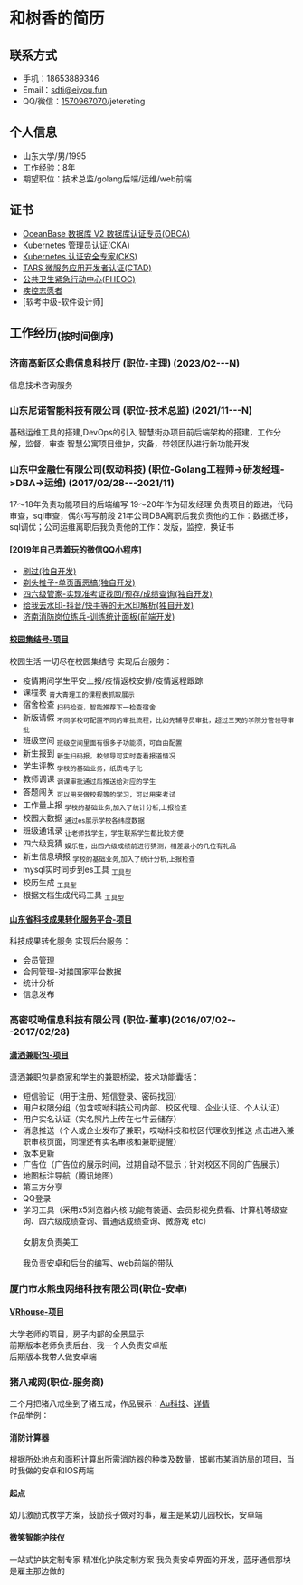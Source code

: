 和树香的简历
====

联系方式
----
* 手机：18653889346
* Email：sdti@eiyou.fun
* QQ/微信：[1570967070](mqqwpa://im/chat?chat_type=wpa&uin=1570967070)/jetereting


个人信息
----
* 山东大学/男/1995
* 工作经验：8年
* 期望职位：技术总监/golang后端/运维/web前端

证书
----
* [OceanBase 数据库 V2 数据库认证专员(OBCA)](https://ghfast.top/raw.githubusercontent.com/Jetereting/resume/master/img/certificate/OBCA.jpg)
* [Kubernetes 管理员认证(CKA)](https://ghfast.top/raw.githubusercontent.com/Jetereting/resume/master/img/certificate/CKA.pdf)
* [Kubernetes 认证安全专家(CKS)](https://ghfast.top/raw.githubusercontent.com/Jetereting/resume/master/img/certificate/CKS.pdf)
* [TARS 微服务应用开发者认证(CTAD)](https://ghfast.top/raw.githubusercontent.com/Jetereting/resume/master/img/certificate/CTAD.pdf)
* [公共卫生紧急行动中心(PHEOC)](https://ghfast.top/raw.githubusercontent.com/Jetereting/resume/master/img/certificate/PHEOC.pdf)
* [疾控志愿者](https://ghfast.top/raw.githubusercontent.com/Jetereting/resume/master/img/certificate/%E7%96%BE%E6%8E%A7%E5%BF%97%E6%84%BF%E8%80%85.jpeg)
* [软考中级-软件设计师]


工作经历<sub>(按时间倒序)</sub>
----
### 济南高新区众鼎信息科技厅 (职位-主理) (2023/02---N)
信息技术咨询服务

### 山东尼诺智能科技有限公司 (职位-技术总监) (2021/11---N)
基础运维工具的搭建,DevOps的引入
智慧街办项目前后端架构的搭建，工作分解，监督，审查
智慧公寓项目维护，灾备，带领团队进行新功能开发

### 山东中金融仕有限公司(蚁动科技) (职位-Golang工程师->研发经理->DBA->运维) (2017/02/28---2021/11)
17～18年负责功能项目的后端编写
19～20年作为研发经理 负责项目的跟进，代码审查，sql审查，偶尔写写前段
21年公司DBA离职后我负责他的工作：数据迁移，sql调优；公司运维离职后我负责他的工作：发版，监控，换证书

#### [2019年自己弄着玩的微信QQ小程序]
* [刷过(独自开发)](https://qiniu.kuailaishuati.com/admin/questionBankCode.jpg)
* [剃头推子-单页面恶搞(独自开发)](https://user-images.githubusercontent.com/7202516/66696219-965b7280-ecfc-11e9-9f4e-dc312afbe7ab.jpg)
* [四六级管家-实现准考证找回/预存/成绩查询(独自开发)](https://user-images.githubusercontent.com/7202516/66696220-965b7280-ecfc-11e9-8b09-171dd4700c5a.jpg)
* [给我去水印-抖音/快手等的无水印解析(独自开发)](https://user-images.githubusercontent.com/3080820/68095428-83475700-fee4-11e9-80f5-f985d516baaf.jpg)
* [济南消防岗位练兵-训练统计面板(前端开发)](https://user-images.githubusercontent.com/11585188/78337687-f3f1bd00-75c3-11ea-8c4e-a88ed63c4dcb.png)

#### [校园集结号-项目](http://www.antlinker.com/index.html)
校园生活 一切尽在校园集结号 实现后台服务：
* 疫情期间学生平安上报/疫情返校安排/疫情返程跟踪
* 课程表 <sub>青大青理工的课程表抓取展示</sub>
* 宿舍检查 <sub>扫码检查，智能推荐下一检查宿舍</sub>
* 新版请假 <sub>不同学校可配置不同的审批流程，比如先辅导员审批，超过三天的学院分管领导审批</sub>
* 班级空间 <sub>班级空间里面有很多子功能项，可自由配置</sub>
* 新生报到 <sub>新生扫码报，校领导可实时查看报道情况</sub>
* 学生评教 <sub>学校的基础业务，纸质电子化</sub>
* 教师调课 <sub>调课审批通过后推送给对应的学生</sub>
* 答题闯关 <sub>可以用来做校规等的学习，可以用来考试</sub>
* 工作量上报 <sub>学校的基础业务,加入了统计分析,上报检查</sub>
* 校园大数据 <sub>通过es展示学校各纬度数据</sub>
* 班级通讯录 <sub>让老师找学生，学生联系学生都比较方便</sub>
* 四六级竞猜 <sub>娱乐性，出四六级成绩前进行猜测，相差最小的几位有礼品</sub>
* 新生信息填报 <sub>学校的基础业务,加入了统计分析,上报检查</sub>
* mysql实时同步到es工具 <sub>工具型</sub>
* 校历生成 <sub>工具型</sub>
* 根据文档生成代码工具 <sub>工具型</sub>
#### [山东省科技成果转化服务平台-项目](http://www.sdjssc.com/)
科技成果转化服务 实现后台服务：
* 会员管理
* 合同管理-对接国家平台数据
* 统计分析
* 信息发布


### 高密哎呦信息科技有限公司 (职位-董事)(2016/07/02---2017/02/28)
#### [潇洒兼职包-项目](https://a.app.qq.com/o/simple.jsp?pkgname=us.eiyou.schoolparttime)
潇洒兼职包是商家和学生的兼职桥梁，技术功能囊括：
* 短信验证（用于注册、短信登录、密码找回）
* 用户权限分组（包含哎呦科技公司内部、校区代理、企业认证、个人认证）
* 用户实名认证（实名照片上传在七牛云储存）
* 消息推送（个人或企业发布了兼职，哎呦科技和校区代理收到推送 点击进入兼职审核页面，同理还有实名审核和兼职提醒）
* 版本更新
* 广告位（广告位的展示时间，过期自动不显示；针对校区不同的广告展示）
* 地图标注导航（腾讯地图）
* 第三方分享 
* QQ登录
* 学习工具（采用x5浏览器内核 功能有装逼、会员影视免费看、计算机等级查询、四六级成绩查询、普通话成绩查询、微游戏 etc）
<br><br>女朋友负责美工
<br><br>我负责安卓和后台的编写、web前端的带队


### 厦门市水熊虫网络科技有限公司(职位-安卓)
#### [VRhouse-项目](https://android.myapp.com/myapp/detail.htm?apkName=us.eiyou.demo_camera)
大学老师的项目，房子内部的全景显示
<br>前期版本老师负责后台、我一个人负责安卓版
<br>后期版本我带人做安卓端

### 猪八戒网(职位-服务商)
三个月把猪八戒坐到了猪五戒，作品展示：[Au科技](https://img.remit.ee/api/file/BQACAgUAAyEGAASHRsPbAAJwmWiVowxwxBfLjuNWKSe1zRkOAaU_AAIwFwACzKawVKfG3gcD0TyxNgQ.jpg)、[详情](https://img.remit.ee/api/file/BQACAgUAAyEGAASHRsPbAAJwoGiVo0cUpsQQ3bR66qUNK-zOz46NAAI5FwACzKawVOpZ0lpsiB5GNgQ.jpg)
<br>作品举例：
#### 消防计算器
根据所处地点和面积计算出所需消防器的种类及数量，邯郸市某消防局的项目，当时我做的安卓和IOS两端
#### 起点
幼儿激励式教学方案，鼓励孩子做对的事，雇主是某幼儿园校长，安卓端
#### 微笑智能护肤仪
一站式护肤定制专家 精准化护肤定制方案 我负责安卓界面的开发，蓝牙通信那块是雇主那边做的
